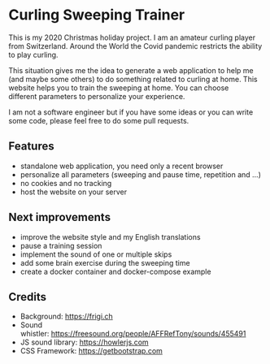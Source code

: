 # Curling Sweeping Trainer

This is my 2020 Christmas holiday project. I am an amateur curling player from Switzerland. Around the World the Covid pandemic restricts the ability to play curling.

This situation gives me the idea to generate a web application to help me (and maybe some others) to do something related to curling at home. This website helps you to train the sweeping at home. You can choose different parameters to personalize your experience.

I am not a software engineer but if you have some ideas or you can write some code, please feel free to do some pull requests.

## Features

- standalone web application, you need only a recent browser
- personalize all parameters (sweeping and pause time, repetition and ...)
- no cookies and no tracking
- host the website on your server

## Next improvements

- improve the website style and my English translations
- pause a training session
- implement the sound of one or multiple skips
- add some brain exercise during the sweeping time
- create a docker container and docker-compose example

## Credits

- Background: https://frigi.ch
- Sound whistler: https://freesound.org/people/AFFRefTony/sounds/455491
- JS sound library: https://howlerjs.com
- CSS Framework: https://getbootstrap.com
